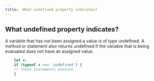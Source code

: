 ```yaml
---
title:  What undefined property indicates?
---
```

## What undefined property indicates?

A variable that has not been assigned a value is of type undefined. A method or statement also returns undefined if the variable that is being evaluated does not have an assigned value.

```javascript
    let x;
    if (typeof x === 'undefined') {
    // these statements execute
    }
```
